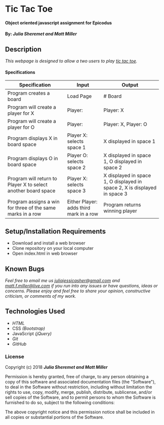 # Tic Tac Toe

#### Object oriented javascript assignment for Epicodus

#### By: _**Julia Sheremet and Matt Miller**_

## Description

_This webpage is designed to allow a two users to play <a href="https://www.thespruce.com/tic-tac-toe-game-rules-412170">tic tac toe</a>._

#### Specifications

| Specification | Input | Output |
| --- | --- | --- |
| Program creates a board | Load Page | # Board |
| Program will create a player for X | Player:  | Player: X |
| Program will create a player for O | Player: | Player: X, Player: O |
| Program displays X in board space | Player X: selects space 1 | X displayed in space 1 |
| Program displays O in board space | Player O: selects space 2 | X displayed in space 1, O displayed in space 2 |
| Program will return to Player X to select another board space | Player X: selects space 3 | X displayed in space 1, O displayed in space 2, X is displayed in space 3 |
| Program assigns a win for three of the same marks in a row | Either Player: adds third mark in a row | Program returns winning player |

## Setup/Installation Requirements

* Download and install a web browser
* Clone repository on your local computer
* Open index.html in web browser

## Known Bugs

_Feel free to email me us [juliajessicasher@gmail.com](mailto:juliajessicasher@gmail.com) and [matt.f.miller@live.com](mailto:matt.f.miller@live.com) if you run into any issues or have questions, ideas or concerns. Please enjoy and feel free to share your opinion, constructive criticism, or comments of my work._

## Technologies Used

* _HTML_
* CSS _(Bootstrap)_
* JavaScript _(jQuery)_
* _Git_
* _GitHub_

### License

Copyright (c) 2018 ****_Julia Sheremet and Matt Miller_****

Permission is hereby granted, free of charge, to any person obtaining a copy of this software and associated documentation files (the "Software"), to deal in the Software without restriction, including without limitation the rights to use, copy, modify, merge, publish, distribute, sublicense, and/or sell copies of the Software, and to permit persons to whom the Software is furnished to do so, subject to the following conditions:

The above copyright notice and this permission notice shall be included in all copies or substantial portions of the Software.
